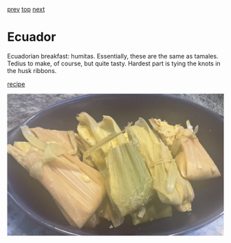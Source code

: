 [prev](east_timor.md)
[top](../index.md)
[next](egypt.md)
# Ecuador

Ecuadorian breakfast: humitas. Essentially, these are the same as
tamales. Tedius to make, of course, but quite tasty. Hardest part is
tying the knots in the husk ribbons.

[recipe](https://www.laylita.com/recipes/traditional-ecuadorian-breakfast-dishes/)

![breakfast](images/ecuador.jpeg)
